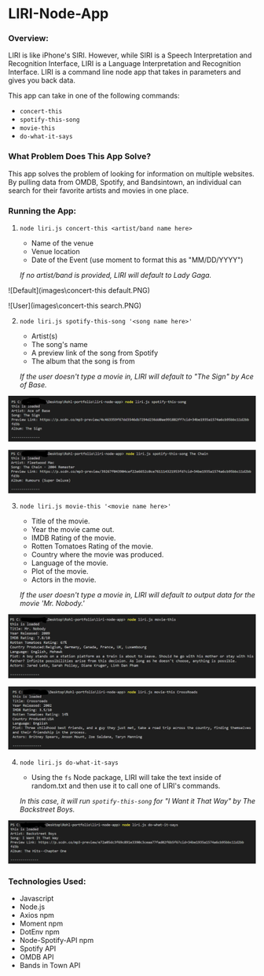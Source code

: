# LIRI-Node-App

### Overview:
LIRI is like iPhone's SIRI. However, while SIRI is a Speech Interpretation and Recognition Interface, LIRI is a Language Interpretation and Recognition Interface. LIRI is a command line node app that takes in parameters and gives you back data.

This app can take in one of the following commands:

 * `concert-this`
 * `spotify-this-song`
 * `movie-this`
 * `do-what-it-says`

 ### What Problem Does This App Solve?

 This app solves the problem of looking for information on multiple websites. By pulling data from OMDB, Spotify, and Bandsintown, an individual can search for their favorite artists and movies in one place.

 ### Running the App:

 1. `node liri.js concert-this <artist/band name here>`
 
     * Name of the venue
     * Venue location
     * Date of the Event (use moment to format this as "MM/DD/YYYY")

    *If no artist/band is provided, LIRI will default to Lady Gaga.*

![Default](images\concert-this default.PNG)

![User](images\concert-this search.PNG)

2. `node liri.js spotify-this-song '<song name here>'`

     * Artist(s)
     * The song's name
     * A preview link of the song from Spotify
     * The album that the song is from

   *If the user doesn't type a movie in, LIRI will default to "The Sign" by Ace of Base.*

![Defaultsong](images\spotifydefault.PNG)

![Usersong](images\spotifysearch.PNG)

3. `node liri.js movie-this '<movie name here>'`

     * Title of the movie.
     * Year the movie came out.
     * IMDB Rating of the movie.
     * Rotten Tomatoes Rating of the movie.
     * Country where the movie was produced.
     * Language of the movie.
     * Plot of the movie.
     * Actors in the movie.

   *If the user doesn't type a movie in, LIRI will default to output data for the movie 'Mr. Nobody.'*

![Defaultmovie](images\moviedefault.PNG)

![Usermovie](images\moviesearch.PNG)

4. `node liri.js do-what-it-says`

   * Using the `fs` Node package, LIRI will take the text inside of random.txt and then use it to call one of LIRI's commands.

   *In this case, it will run `spotify-this-song` for "I Want it That Way" by The Backstreet Boys.*

![Dowhat](images\dowhatitsays.PNG)

### Technologies Used:
-	Javascript
-	Node.js
-	Axios npm
-	Moment npm
-	DotEnv npm
-	Node-Spotify-API npm
-   Spotify API
-	OMDB API
-	Bands in Town API

